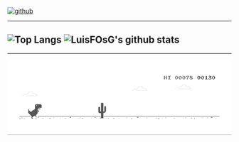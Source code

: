 <!-- En Prueba -->
[![github](https://img.shields.io/badge/GitHub-181717?logo=GitHub&logoColor=white&style=ShieldStyle)][1]

[1]: https://github.com/LuisFOsG

---------------
![Top Langs](https://github-readme-stats.vercel.app/api/top-langs/?username=LuisFOsG&layout=compact&bg_color=547B7D&title_color=E0E6E6&text_color=AFF3F3)
![LuisFOsG's github stats](https://github-readme-stats.vercel.app/api?username=LuisFOsG&show_icons=true&theme=dark&show_owner=true)
---------------
---------------
![Banner sin Net](https://github.com/LuisFOsG/LuisFOsG/blob/main/img/dino.gif "Sin Net")

<!--
**LuisFOsG/LuisFOsG** is a ✨ _special_ ✨ repository because its `README.md` (this file) appears on your GitHub profile.

Here are some ideas to get you started:

- 🔭 I’m currently working on ...
- 🌱 I’m currently learning ...
- 👯 I’m looking to collaborate on ...
- 🤔 I’m looking for help with ...
- 💬 Ask me about ...
- 📫 How to reach me: ...
- 😄 Pronouns: ...
- ⚡ Fun fact: ...
-->
